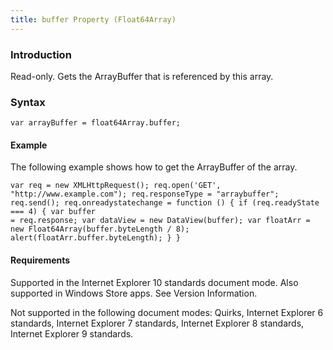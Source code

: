 ```yaml
---
title: buffer Property (Float64Array)
---
```


### Introduction 

 Read-only. Gets the ArrayBuffer that is referenced by this array.

### Syntax 

```
var arrayBuffer = float64Array.buffer;
```

#### Example 

<p xmlns:util="util">
  The following example shows how to get the ArrayBuffer of the array.
</p>

```
var req = new XMLHttpRequest(); req.open('GET', "http://www.example.com"); req.responseType = "arraybuffer"; req.send(); req.onreadystatechange = function () { if (req.readyState === 4) { var buffer
= req.response; var dataView = new DataView(buffer); var floatArr = new Float64Array(buffer.byteLength / 8); alert(floatArr.buffer.byteLength); } }
```

#### Requirements 

<div id="requirementsTitleSection" class="section" name="collapseableSection" style="">
  <p xmlns:util="util"></p>
  <p>
    Supported in the Internet Explorer 10 standards document mode. Also supported in Windows Store apps. See Version Information.
  </p>
  <p>
    Not supported in the following document modes: Quirks, Internet Explorer 6 standards, Internet Explorer 7 standards, Internet Explorer 8 standards, Internet Explorer 9 standards.
  </p>
</div>


